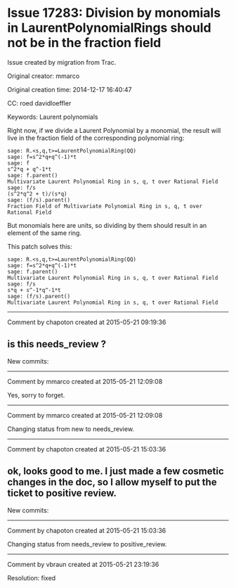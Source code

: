 # Issue 17283: Division by monomials in LaurentPolynomialRings should not be in the fraction field

Issue created by migration from Trac.

Original creator: mmarco

Original creation time: 2014-12-17 16:40:47

CC:  roed davidloeffler

Keywords: Laurent polynomials

Right now, if we divide a Laurent Polynomial by a monomial, the result will live in the fraction field of the corresponding polynomial ring:


```
sage: R.<s,q,t>=LaurentPolynomialRing(QQ)
sage: f=s^2*q+q^(-1)*t
sage: f
s^2*q + q^-1*t
sage: f.parent()
Multivariate Laurent Polynomial Ring in s, q, t over Rational Field
sage: f/s
(s^2*q^2 + t)/(s*q)
sage: (f/s).parent()
Fraction Field of Multivariate Polynomial Ring in s, q, t over Rational Field
```


But monomials here are units, so dividing by them should result in an element of the same ring.

This patch solves this:


```
sage: R.<s,q,t>=LaurentPolynomialRing(QQ)
sage: f=s^2*q+q^(-1)*t
sage: f.parent()
Multivariate Laurent Polynomial Ring in s, q, t over Rational Field
sage: f/s
s*q + s^-1*q^-1*t
sage: (f/s).parent()
Multivariate Laurent Polynomial Ring in s, q, t over Rational Field
```




---

Comment by chapoton created at 2015-05-21 09:19:36

is this needs_review ?
----
New commits:


---

Comment by mmarco created at 2015-05-21 12:09:08

Yes, sorry to forget.


---

Comment by mmarco created at 2015-05-21 12:09:08

Changing status from new to needs_review.


---

Comment by chapoton created at 2015-05-21 15:03:36

ok, looks good to me.
I just made a few cosmetic changes in the doc, so I allow myself to put the ticket to positive
review.
----
New commits:


---

Comment by chapoton created at 2015-05-21 15:03:36

Changing status from needs_review to positive_review.


---

Comment by vbraun created at 2015-05-21 23:19:36

Resolution: fixed
